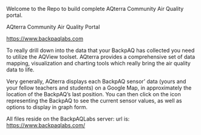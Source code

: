 Welcome to the Repo to build complete AQterra Community Air Quality portal. 

AQterra Community Air Quality Portal

https://www.backpaqlabs.com

To really drill down into the data that your BackpAQ has collected you need to utilize the AQView toolset. AQterra provides a comprehensive set of data mapping, visualization and charting tools which really bring the air quality data to life. 

Very generally, AQterra displays each BackpAQ sensor’ data  (yours and your fellow teachers and students) on a Google Map, in approximately the location of the BackpAQ’s last position. You can then click on the icon representing the BackpAQ to see the current sensor values, as well as options to display in graph form. 


All files reside on the BackpAQLabs server: url is: https://www.backpaqlabs.com/
